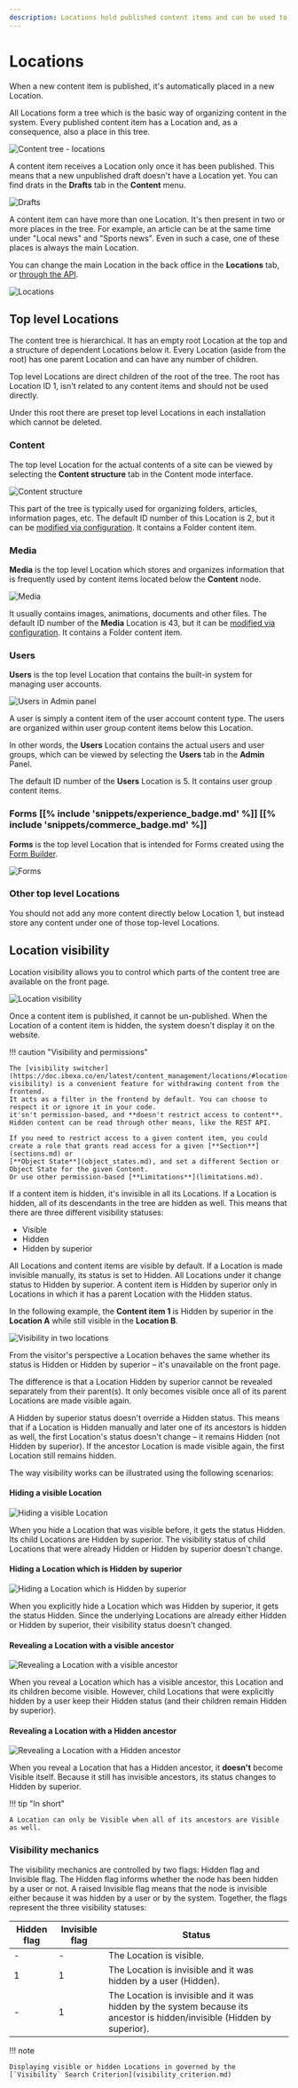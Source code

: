 ```yaml
---
description: Locations hold published content items and can be used to control visibility.
---
```


# Locations

When a new content item is published, it's automatically placed in a new Location.

All Locations form a tree which is the basic way of organizing content in the system.
Every published content item has a Location and, as a consequence, also a place in this tree.

![Content tree - locations](content_management_tree_locations.png "Content tree - locations")

A content item receives a Location only once it has been published.
This means that a new unpublished draft doesn't have a Location yet.
You can find drats in the **Drafts** tab in the **Content** menu.

![Drafts](content_management_drafts.png "Drafts")

A content item can have more than one Location. It's then present in two or more places in the tree.
For example, an article can be at the same time under "Local news" and "Sports news".
Even in such a case, one of these places is always the main Location.

You can change the main Location in the back office in the **Locations** tab,
or [through the API](managing_content.md#changing-the-main-location).

![Locations](content_management_locations.png "Locations")

## Top level Locations

The content tree is hierarchical. It has an empty root Location at the top and a structure of dependent Locations below it.
Every Location (aside from the root) has one parent Location and can have any number of children.

Top level Locations are direct children of the root of the tree.
The root has Location ID 1, isn't related to any content items and should not be used directly.

Under this root there are preset top level Locations in each installation which cannot be deleted.

### Content

The top level Location for the actual contents of a site
can be viewed by selecting the **Content structure** tab in the Content mode interface.

![Content structure](content_management_tree.png "Content structure")

This part of the tree is typically used for organizing folders, articles, information pages, etc.
The default ID number of this Location is 2, but it can be [modified via configuration](repository_configuration.md#top-level-locations).
It contains a Folder content item.

### Media

**Media** is the top level Location which stores and organizes information
that is frequently used by content items located below the **Content** node.

![Media](content_management_media.png "Media")

It usually contains images, animations, documents and other files.
The default ID number of the **Media** Location is 43, but it can be [modified via configuration](repository_configuration.md#top-level-locations).
It contains a Folder content item.

### Users

**Users** is the top level Location that contains the built-in system for managing user accounts.

![Users in Admin panel](admin_panel_users.png "Users in Admin panel")

A user is simply a content item of the user account content type.
The users are organized within user group content items below this Location.

In other words, the **Users** Location contains the actual users and user groups,
which can be viewed by selecting the **Users** tab in the **Admin** Panel.

The default ID number of the **Users** Location is 5.
It contains user group content items.

### Forms [[% include 'snippets/experience_badge.md' %]] [[% include 'snippets/commerce_badge.md' %]]

**Forms** is the top level Location that is intended for Forms created using the [Form Builder](https://doc.ibexa.co/projects/userguide/en/latest/content_management/work_with_forms/#create-forms).

![Forms](content_management_forms.png "Forms")

### Other top level Locations

You should not add any more content directly below Location 1, but instead store any content under one of those top-level Locations.

## Location visibility

Location visibility allows you to control which parts of the content tree are available on the front page.

![Location visibility](content_management_visibility.png "Location visibility")

Once a content item is published, it cannot be un-published.
When the Location of a content item is hidden, the system doesn't display it on the website.

!!! caution "Visibility and permissions"

    The [visibility switcher](https://doc.ibexa.co/en/latest/content_management/locations/#location-visibility) is a convenient feature for withdrawing content from the frontend.
    It acts as a filter in the frontend by default. You can choose to respect it or ignore it in your code.
    it'sn't permission-based, and **doesn't restrict access to content**. Hidden content can be read through other means, like the REST API.

    If you need to restrict access to a given content item, you could create a role that grants read access for a given [**Section**](sections.md) or
    [**Object State**](object_states.md), and set a different Section or Object State for the given Content.
    Or use other permission-based [**Limitations**](limitations.md).

If a content item is hidden, it's invisible in all its Locations.
If a Location is hidden, all of its descendants in the tree are hidden as well.
This means that there are three different visibility statuses:

- Visible
- Hidden
- Hidden by superior

All Locations and content items are visible by default.
If a Location is made invisible manually, its status is set to Hidden.
All Locations under it change status to Hidden by superior.
A content item is Hidden by superior only in Locations in which it has a parent Location with the Hidden status.

In the following example, the **Content item 1** is Hidden by superior in the **Location A** while still visible in the **Location B**.

![Visibility in two locations](locations_visibility.png)

From the visitor's perspective a Location behaves the same whether its status is Hidden or Hidden by superior –
it's unavailable on the front page.

The difference is that a Location Hidden by superior cannot be revealed separately from their parent(s).
It only becomes visible once all of its parent Locations are made visible again.

A Hidden by superior status doesn't override a Hidden status.
This means that if a Location is Hidden manually and later one of its ancestors is hidden as well,
the first Location's status doesn't change – it remains Hidden (not Hidden by superior).
If the ancestor Location is made visible again, the first Location still remains hidden.

The way visibility works can be illustrated using the following scenarios:

#### Hiding a visible Location

![Hiding a visible Location](node_visibility_hide.png)

When you hide a Location that was visible before, it gets the status Hidden.
Its child Locations are Hidden by superior.
The visibility status of child Locations that were already Hidden or Hidden by superior doesn't change.

#### Hiding a Location which is Hidden by superior

![Hiding a Location which is Hidden by superior](node_visibility_hide_invisible.png)

When you explicitly hide a Location which was Hidden by superior, it gets the status Hidden.
Since the underlying Locations are already either Hidden or Hidden by superior, their visibility status doesn't changed.

#### Revealing a Location with a visible ancestor

![Revealing a Location with a visible ancestor](node_visibility_unhide1.png)

When you reveal a Location which has a visible ancestor, this Location and its children become visible.
However, child Locations that were explicitly hidden by a user keep their Hidden status
(and their children remain Hidden by superior).

#### Revealing a Location with a Hidden ancestor

![Revealing a Location with a Hidden ancestor](node_visibility_unhide2.png)

When you reveal a Location that has a Hidden ancestor, it **doesn't** become Visible itself.
Because it still has invisible ancestors, its status changes to Hidden by superior.

!!! tip "In short"

    A Location can only be Visible when all of its ancestors are Visible as well.

### Visibility mechanics

The visibility mechanics are controlled by two flags: Hidden flag and Invisible flag.
The Hidden flag informs whether the node has been hidden by a user or not.
A raised Invisible flag means that the node is invisible either because it was hidden by a user or by the system.
Together, the flags represent the three visibility statuses:

|Hidden flag|Invisible flag|Status|
|------|------|------|
|-|-|The Location is visible.|
|1|1|The Location is invisible and it was hidden by a user (Hidden).|
|-|1|The Location is invisible and it was hidden by the system because its ancestor is hidden/invisible (Hidden by superior).|

!!! note

    Displaying visible or hidden Locations in governed by the [`Visibility` Search Criterion](visibility_criterion.md)
